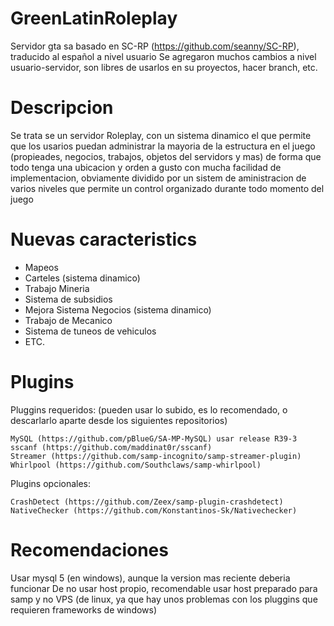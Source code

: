 # GreenLatinRoleplay
Servidor gta sa basado en SC-RP (https://github.com/seanny/SC-RP), traducido al español a nivel usuario
Se agregaron muchos cambios a nivel usuario-servidor, son libres de usarlos en su proyectos, hacer branch, etc.

# Descripcion
Se trata se un servidor Roleplay, con un sistema dinamico el que permite que los usarios 
puedan administrar la mayoria de la estructura en el juego (propieades, negocios, trabajos, objetos del servidors y mas)
de forma que todo tenga una ubicacion y orden a gusto con mucha facilidad de implementacion, obviamente dividido
por un sistem de aministracion de varios niveles que permite un control organizado durante todo momento del juego

# Nuevas caracteristics
- Mapeos
- Carteles (sistema dinamico)
- Trabajo Mineria
- Sistema de subsidios
- Mejora Sistema Negocios (sistema dinamico)
- Trabajo de Mecanico
- Sistema de tuneos de vehiculos
- ETC.

# Plugins

Pluggins requeridos: (pueden usar lo subido, es lo recomendado, o descarlarlo aparte desde los siguientes repositorios)

    MySQL (https://github.com/pBlueG/SA-MP-MySQL) usar release R39-3
    sscanf (https://github.com/maddinat0r/sscanf)
    Streamer (https://github.com/samp-incognito/samp-streamer-plugin)
    Whirlpool (https://github.com/Southclaws/samp-whirlpool)

Plugins opcionales:

    CrashDetect (https://github.com/Zeex/samp-plugin-crashdetect)
    NativeChecker (https://github.com/Konstantinos-Sk/Nativechecker)

# Recomendaciones

Usar mysql 5 (en windows), aunque la version mas reciente deberia funcionar
De no usar host propio, recomendable usar host preparado para samp y no VPS (de linux, ya que hay unos problemas con los pluggins que requieren frameworks de windows)
